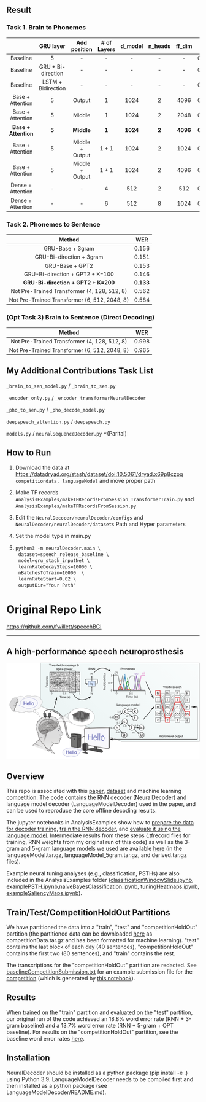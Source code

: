 ## Result

### Task 1. Brain to Phonemes

|                      |      GRU layer     |   Add position  | # of Layers |  d_model | n_heads |  ff_dim  |    CER    |
|:--------------------:|:------------------:|:---------------:|:-----------:|:--------:|:-------:|:--------:|:---------:|
|       Baseline       |          5         |        -        |      -      |     -    |    -    |     -    |   0.188   |
|       Baseline       | GRU + Bi-direction |        -        |      -      |     -    |    -    |     -    |   0.185   |
|       Baseline       | LSTM + Bidirection |        -        |      -      |     -    |    -    |     -    |   0.185   |
|   Base + Attention   |          5         |      Output     |      1      |   1024   |    2    |   4096   |   0.188   |
|   Base + Attention   |          5         |      Middle     |      1      |   1024   |    2    |   2048   |   0.186   |
| **Base + Attention** |        **5**       |    **Middle**   |    **1**    | **1024** |  **2**  | **4096** | **0.176** |
|   Base + Attention   |          5         | Middle + Output |    1 + 1    |   1024   |    2    |   1024   |   0.187   |
|   Base + Attention   |          5         | Middle + Output |    1 + 1    |   1024   |    2    |   4096   |   0.183   |
|   Dense + Attention  |          -         |        -        |      4      |    512   |    2    |    512   |   0.282   |
|   Dense + Attention  |          -         |        -        |      6      |    512   |    8    |   1024   |   0.295   |





### Task 2. Phonemes to Sentence

|                Method               |    WER    |
|:-----------------------------------:|:---------:|
|           GRU-Base + 3gram          |   0.156   |
|       GRU-Bi-direction + 3gram      |   0.151   |
|           GRU-Base + GPT2           |   0.153   |
|   GRU-Bi-direction + GPT2 + K=100   |   0.146   |
| **GRU-Bi-direction + GPT2 + K=200** | **0.133** |
|     Not Pre-Trained Transformer (4, 128, 512, 8)    |   0.562   |
|    Not Pre-Trained Transformer (6, 512, 2048, 8)    |   0.584   |


### (Opt Task 3) Brain to Sentence (Direct Decoding)

|             Method            |  WER  |
|:-----------------------------:|:-----:|
|  Not Pre-Trained Transformer (4, 128, 512, 8) | 0.998 |
| Not Pre-Trained Transformer (6, 512, 2048, 8) | 0.965 |


## My Additional Contributions Task List

```_brain_to_sen_model.py``` / ```_brain_to_sen.py```

```_encoder_only.py``` / ```_encoder_transformerNeuralDecoder```

```_pho_to_sen.py``` / ```_pho_decode_model.py```

```deepspeech_attention.py``` / ```deepspeech.py```

```models.py``` / ```neuralSequenceDecoder.py``` *(Parital)


## How to Run

1. Download the data at https://datadryad.org/stash/dataset/doi:10.5061/dryad.x69p8czpq ```competitiondata, languageModel``` and move proper path


2. Make TF records ```AnalysisExamples/makeTFRecordsFromSession_TransformerTrain.py``` and ```AnalysisExamples/makeTFRecordsFromSession.py```


3. Edit the ```NeuralDecocer/neuralDecoder/configs``` and ```NeuralDecoder/neuralDecoder/datasets``` Path and Hyper parameters


4. Set the model type in main.py

5. ```
   python3 -m neuralDecoder.main \
    dataset=speech_release_baseline \
    model=gru_stack_inputNet \
    learnRateDecaySteps=10000 \
    nBatchesToTrain=10000  \
    learnRateStart=0.02 \
    outputDir="Your Path"
   ```

# Original Repo Link

https://github.com/fwillett/speechBCI

---------------------------------------------------------------------------

## A high-performance speech neuroprosthesis
[![System diagram](SystemDiagram.png)](https://www.nature.com/articles/s41586-023-06377-x)

## Overview

This repo is associated with this [paper](https://www.nature.com/articles/s41586-023-06377-x), [dataset](https://doi.org/10.5061/dryad.x69p8czpq) and machine learning [competition](https://eval.ai/web/challenges/challenge-page/2099/overview). The code contains the RNN decoder (NeuralDecoder) and language model decoder (LanguageModelDecoder) used in the paper, and can be used to reproduce the core offline decoding results. 

The jupyter notebooks in AnalysisExamples show how to [prepare the data for decoder training](AnalysisExamples/rnn_step1_makeTFRecords.ipynb), [train the RNN decoder](AnalysisExamples/rnn_step2_trainBaselineRNN.ipynb), and [evaluate it using the language model](AnalysisExamples/rnn_step3_baselineRNNInference.ipynb). Intermediate results from these steps (.tfrecord files for training, RNN weights from my original run of this code) as well as the 3-gram and 5-gram language models we used are available [here](https://doi.org/10.5061/dryad.x69p8czpq) (in the languageModel.tar.gz, languageModel_5gram.tar.gz, and derived.tar.gz files). 

Example neural tuning analyses (e.g., classification, PSTHs) are also included in the AnalysisExamples folder ([classificationWindowSlide.ipynb](AnalysisExamples/classificationWindowSlide.ipynb), [examplePSTH.ipynb](AnalysisExamples/examplePSTH.ipynb),[naiveBayesClassification.ipynb](AnalysisExamples/naiveBayesClassification.ipynb), [tuningHeatmaps.ipynb](AnalysisExamples/tuningHeatmaps.ipynb), [exampleSaliencyMaps.ipynb](AnalysisExamples/exampleSaliencyMaps.ipynb)).

## Train/Test/CompetitionHoldOut Partitions

We have partitioned the data into a "train", "test" and "competitionHoldOut" partition (the partitioned data can be downloaded [here](https://doi.org/10.5061/dryad.x69p8czpq) as competitionData.tar.gz and has been formatted for machine learning). "test" contains the last block of each day (40 sentences), "competitionHoldOut" contains the first two (80 sentences), and "train" contains the rest. 

The transcriptions for the "competitionHoldOut" partition are redacted. See [baselineCompetitionSubmission.txt](AnalysisExamples/baselineCompetitionSubmission.txt) for an example submission file for the [competition](https://eval.ai/web/challenges/challenge-page/2099/overview) (which is generated by [this notebook](AnalysisExamples/rnn_step3_baselineRNNInference.ipynb)).

## Results

When trained on the "train" partition and evaluated on the "test" partition, our original run of the code achieved an 18.8% word error rate (RNN + 3-gram baseline) and a 13.7% word error rate (RNN + 5-gram + OPT baseline). For results on the "competitionHoldOut" partition, see the baseline word error rates [here](https://eval.ai/web/challenges/challenge-page/2099/leaderboard/4944). 

## Installation

NeuralDecoder should be installed as a python package (pip install -e .) using Python 3.9. LanguageModelDecoder needs to be compiled first and then installed as a python package (see LanguageModelDecoder/README.md). 




